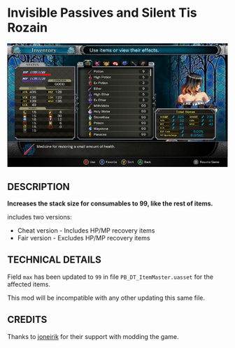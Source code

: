 # Invisible Passives and Silent Tis Rozain

![](thumbnail.jpg)

## DESCRIPTION

**Increases the stack size for consumables to 99, like the rest of items.**

includes two versions:
- Cheat version - Includes HP/MP recovery items
- Fair version - Excludes HP/MP recovery items

## TECHNICAL DETAILS

Field `max` has been updated to `99` in file `PB_DT_ItemMaster.uasset` for the affected items.

This mod will be incompatible with any other updating this same file.

## CREDITS

Thanks to [joneirik](https://www.nexusmods.com/bloodstainedritualofthenight/users/46391987) for their support with modding the game.
